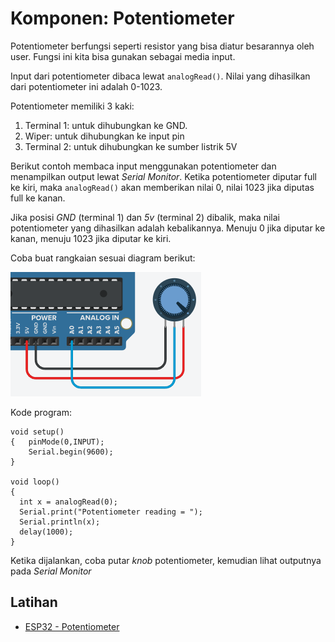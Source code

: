 # Komponen: Potentiometer

Potentiometer berfungsi seperti resistor yang bisa diatur besarannya oleh user. Fungsi ini kita bisa gunakan sebagai media input. 

Input dari potentiometer dibaca lewat `analogRead()`. Nilai yang dihasilkan dari potentiometer ini adalah 0-1023.

Potentiometer memiliki 3 kaki:
1. Terminal 1: untuk dihubungkan ke GND.
2. Wiper: untuk dihubungkan ke input pin
3. Terminal 2: untuk dihubungkan ke sumber listrik 5V

Berikut contoh membaca input menggunakan potentiometer dan menampilkan output lewat _Serial Monitor_. Ketika potentiometer diputar full ke kiri, maka `analogRead()` akan memberikan nilai 0, nilai 1023 jika diputas full ke kanan.

Jika posisi _GND_ (terminal 1) dan _5v_ (terminal 2) dibalik, maka nilai potentiometer yang dihasilkan adalah kebalikannya. Menuju 0 jika diputar ke kanan, menuju 1023 jika diputar ke kiri.

Coba buat rangkaian sesuai diagram berikut:

![](res/potentiometer.png)

Kode program:

```
void setup()
{  	pinMode(0,INPUT);
  	Serial.begin(9600);
}

void loop()
{
  int x = analogRead(0);  
  Serial.print("Potentiometer reading = ");
  Serial.println(x);
  delay(1000);
}
```

Ketika dijalankan, coba putar _knob_ potentiometer, kemudian lihat outputnya pada _Serial Monitor_

## Latihan
- [ESP32 - Potentiometer](https://esp32io.com/tutorials/esp32-potentiometer)